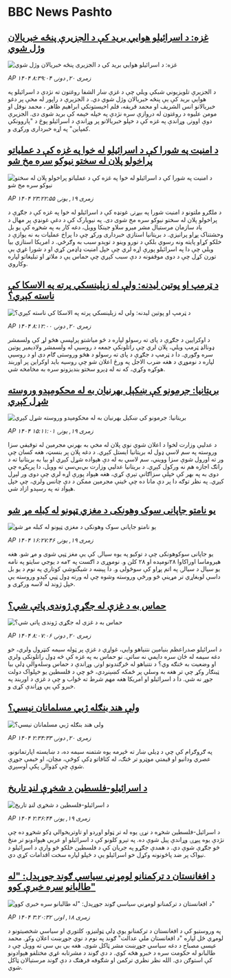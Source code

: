 # BBC News Pashto## [غزه: د اسرائيلو هوايي برید کې د الجزيرې پنځه خبريالان وژل شوي](https://www.bbc.com/pashto/articles/ckgjjjy7je4o?at_medium=RSS&at_campaign=rss?at_campaign=githubrss)![غزه: د اسرائيلو هوايي برید کې د الجزيرې پنځه خبريالان وژل شوي](https://ichef.bbci.co.uk/ace/ws/240/cpsprodpb/cfc6/live/c71aec50-765a-11f0-8071-1788c7e8ae0e.png)_AP ۱۴۰۴ زمری ۲۰, دونۍ ۸:۳۹:۰۴_د الجزيرې تلويزيوني شبکې ويلي چې د غزې ښار الشفا روغتون ته نژدې د اسرائيلو په هوايي بريد کې يې پنځه خبريالان وژل شوي دي. د الجزيرې د راپور له مخې پر دغو خبريالانو انس الشريف او محمد قريقه، فلم اخيستونکي ابراهيم ظاهر ، محمد نوفل او مومن عليوه د روغتون له دروازې سره نژدې په خپله خېمه کې بريد شوی دی. الجزيرې دوې اوونۍ وړاندې په غزه کې د خپلو خبريالانو پر وړاندې د اسرائيلو پوڅ د "پاروونکي کمپاين" په اړه خبرداری ورکړی و.## [د امنيت په شورا کې د اسرائيلو له خوا په غزه کې د عملياتو پراخولو پلان له سختو نيوکو سره مخ شو](https://www.bbc.com/pashto/articles/cyvnnm1z08po?at_medium=RSS&at_campaign=rss?at_campaign=githubrss)![د امنيت په شورا کې د اسرائيلو له خوا په غزه کې د عملياتو پراخولو پلان له سختو نيوکو سره مخ شو](https://ichef.bbci.co.uk/ace/ws/240/cpsprodpb/5e3d/live/6851bd90-763f-11f0-a975-cb151ca452f4.jpg)_AP ۱۴۰۴ زمری ۱۹, يونۍ ۲۳:۲۲:۵۵_د ملګرو ملتونو د امنيت شورا په بېړنۍ غونډه کې د اسرائیلو له خوا په غزه کې د جګړې د پراخولو پلان له سختو نيوکو سره مخ شوی دی. په نيويارک کې د دغې غونډې پر مهال د ياد سازمان مرستيال مشر ميرو سلاو جينکا وويل، دغه کار به په شخړه کې يو بل وحشتناک پړاو پرانيزي. د بریتانيا استازي خبرداری ورکړ چې دا پراخ عمليات به نه يوازې د خلکو کړاو پايته ونه رسوي بلکې د نورو وینو د توېدو سبب به وګرځي. د امریکا استازي بیا ويلي چې دا په اسرائیلو پورې اړه لري چې خپل امنيت ډاډمن کړي او د شورا غړي يې تورن کړل چې د دوی موقفونه د دې سبب کېږي چې حماس يې د ملاتړ او تبليغاتو لپاره وکاروي.## [د ټرمپ او پوتین لیدنه: ولې له زېلينسکي پرته په الاسکا کې ناسته کېږي؟](https://www.bbc.com/pashto/articles/czerrp53l6eo?at_medium=RSS&at_campaign=rss?at_campaign=githubrss)![د ټرمپ او پوتین لیدنه: ولې له زېلينسکي پرته په الاسکا کې ناسته کېږي؟](https://ichef.bbci.co.uk/ace/ws/240/cpsprodpb/8931/live/107dcf80-7605-11f0-a20f-3b86f375586a.jpg)_AP ۱۴۰۴ زمری ۲۰, دونۍ ۸:۱۲:۰۰_د اوکرایین د جګړې د پای ته رسولو لپاره د څو میاشتو پرلپسې هڅو لړ کې ولسمشر ډونالډ ټرمپ ویلي، پلان لري چې راتلونکې جمعه د روسیې له ولسمشر ولادیمیر پوتین سره وګوري.
دا د ټرمپ د جګړې د پای ته رسولو د هڅو وروستی ګام دی او د روسیې لپاره د نوموړي د هغه ضرب الاجل په ورځ اعلان شو چې روسیه باید اوکراین پر اوربند هوکړه وکړي، که نه له ډېرو سختو بندیزونو سره به مخامخه شي.## [بریتانیا: جرمونو کې ښکېل بهرنیان به له محکومېدو وروسته شړل کېږي](https://www.bbc.com/pashto/articles/cn0rrenywxvo?at_medium=RSS&at_campaign=rss?at_campaign=githubrss)![بریتانیا: جرمونو کې ښکېل بهرنیان به له محکومېدو وروسته شړل کېږي](https://ichef.bbci.co.uk/ace/ws/240/cpsprodpb/ec0b/live/d3e2ebb0-75e5-11f0-a20f-3b86f375586a.jpg)_AP ۱۴۰۴ زمری ۱۹, يونۍ ۱۵:۱۱:۰۱_د عدلیې وزارت لخوا د اعلان شوي نوي پلان له مخې به بهرني مجرمین له توقیفي سزا وروسته په سم لاسي ډول له بريتانیا ایستل کېږي.
د دغه پلان پر بنسټ، هغه کسان چې ور ته اورول شوې سزا وویني، سم لاسي به له دې هېواده شړل کېږي او بیا به بریتانیا ته د راتګ اجازه هم نه ورکول کېږي.
د بريتانیا عدلیې وزارت بي‌بي‌سي ته وویل، دا پرېکړه چې دوی به په بهر کې خپلې سزاګانې تېرې کړي، هغه هېواد پورې اړه لري چې دوی ور لېږل کېږي. په نظر توګه دا پر دې مانا ده چې ځینې مجرمین ممکن د دې چانس ولري، چې خپل هېواد ته په رسېدو ازاد شي.## [یو نامتو جاپانی سوک وهونکی د مغزي ټپونو له کبله مړ شو](https://www.bbc.com/pashto/articles/cn855ge33gwo?at_medium=RSS&at_campaign=rss?at_campaign=githubrss)![یو نامتو جاپانی سوک وهونکی د مغزي ټپونو له کبله مړ شو](https://ichef.bbci.co.uk/ace/ws/240/cpsprodpb/1d8b/live/81b5a530-7603-11f0-a20f-3b86f375586a.png)_AP ۱۴۰۴ زمری ۱۹, يونۍ ۱۶:۲۷:۴۶_یو جاپانی سوکوهونکی چې د توکیو په یوه سیالۍ کې یې مغز ټپي شوی و مړ شو. هغه هیروماسا اوراکاوا ۲۸نومېده او ۲۸ کلن و. نوموړی د اګست په ۲مه د یوجي سایتو په نامه یو سیال د سیالۍ په اتم پړاو کې سوځولی و.
دا پېښه د شیگتوشي کوتاري په نوم د یو بل داسې لوبغاړي تر مړینې څو ورځې وروسته وشوه چې له ورته ډول ټپي کېدو وروسته یې خپل ژوند له لاسه ورکړی و.## [حماس به د غزې له جګړې ژوندی پاتې شي؟](https://www.bbc.com/pashto/articles/c201q0xvq3xo?at_medium=RSS&at_campaign=rss?at_campaign=githubrss)![حماس به د غزې له جګړې ژوندی پاتې شي؟](https://ichef.bbci.co.uk/ace/ws/240/cpsprodpb/0cde/live/0691fac0-768a-11f0-a20f-3b86f375586a.jpg)_AP ۱۴۰۴ زمری ۲۰, دونۍ ۸:۰۷:۰۶_د اسرائیلو صدراعظم بنیامین نتنیاهو وايي، غواړي د غزې پر ټوله سیمه کنټرول ولري، خو دغه سیمه له ځان سره دایمي نه ساتي.
نو حماس به په غزه کې څه ډول راتلونکی ولري او وضعیت به څنګه وي؟
د نتنیاهو له څرګندونو اونۍ وړاندې د حماس وسله‌والې ډلې بیا ټینګار وکړ چې تر هغه به وسلې پر ځمکه کښېنږدي، څو چې د فلسطین یو خپلواک دولت جوړ نه شي. دا د اسرائیلو او امریکا هغه مهم شرط ته ځواب و چې د غزې د اوربند په خبرو کې یې وړاندې کړی و.## [ولې هند بنګله ژبي مسلمانان نیسي؟](https://www.bbc.com/pashto/articles/cewydwxqejko?at_medium=RSS&at_campaign=rss?at_campaign=githubrss)![ولې هند بنګله ژبي مسلمانان نیسي؟](https://ichef.bbci.co.uk/ace/ws/240/cpsprodpb/9f09/live/e8111d40-7465-11f0-a20f-3b86f375586a.jpg)_AP ۱۴۰۴ زمری ۲۰, دونۍ ۲:۳۴:۳۳_په ګروګرام کې چې د ډیلي ښار ته څېرمه یوه شتمنه سیمه ده، د ښایسته اپارتمانونو، عصري ودانیو او قیمتي موټرو تر څنګ، له کثافاتو ډکې کوڅې، مچان، او خیمې جوړې شوې چې کډوالۍ پکې اوسېږي.## [د اسرائیلو-فلسطین د شخړې لنډ تاریخ](https://www.bbc.com/pashto/articles/c9vdrjvpj49o?at_medium=RSS&at_campaign=rss?at_campaign=githubrss)![د اسرائیلو-فلسطین د شخړې لنډ تاریخ](https://ichef.bbci.co.uk/ace/ws/240/cpsprodpb/13b9/live/6b070750-7533-11f0-8071-1788c7e8ae0e.jpg)_AP ۱۴۰۴ زمری ۱۹, يونۍ ۲:۳۶:۴۴_د اسرائیل-فلسطین شخړه د نړۍ یوه له تر ټولو اوږدو او تاوتریخوالي ډکو شخړو ده چې نژدې یوه پېړۍ وړاندې پیل شوې ده. په تېرو کلونو کې د اسرائیلو او عربي هېوادونو تر منځ څو جګړې شوې دي. د همدې جګړو په جریان کې د فلسطین خلکو څو وارې د اسرائیلو د نیواک پر ضد پاڅونونه وکړل خو اسرائیلو یې د ځپلو لپاره سخت اقدامات کړي دي.## [د افغانستان د ترکمنانو لومړني سیاسي ګوند جوړېدل: "له طالبانو سره خبرې کوو" ](https://www.bbc.com/pashto/articles/c987pxkglk8o?at_medium=RSS&at_campaign=rss?at_campaign=githubrss)![د افغانستان د ترکمنانو لومړني سیاسي ګوند جوړېدل: "له طالبانو سره خبرې کوو" ](https://ichef.bbci.co.uk/ace/ws/240/cpsprodpb/dad3/live/890bb490-7465-11f0-a975-cb151ca452f4.png)_AP ۱۴۰۴ زمری ۱۸, اونۍ ۳:۲۰:۳۲_په وروستیو کې د افغانستان د ترکمنانو یوې ډلې ټولنیزو، کلتوري او سیاسي شخصیتونو د لومړي ځل لپاره "د افغانستان ملي عدالت" ګوند په نوم د نوي جوړښت اعلان وکړ.
محمد عیسی مصباح د دغه سیاسي جوړښت مشر ټاکل شوی. هغه بي بي سي ته وویل چې د طالبانو له حکومت سره د خبرو هڅه کوي.
د دې ګوند د مشرتابه غړي مختلفو هېوادونو کې استوګن دي. الله نظر نظري ترکمن او شګوفه فرهنګ د دې ګوند مرستیالان ټاکل شوي.